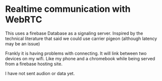 # Realtime communication with WebRTC

This uses a firebase Database as a signaling server.  Inspired by the technical literature that said we could use carrier pigeon (although latency may be an issue)

Frankly it is having problems with connecting.  It will link between two devices on my wifi.  Like my phone and a chromebook while being served from a firebase hosting site.

I have not sent audion or data yet.
